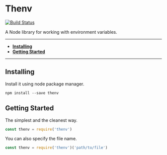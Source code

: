 # Thenv

[![Build Status](https://travis-ci.org/rhberro/thenv.svg?branch=master)](https://travis-ci.org/rhberro/thenv)

A Node library for working with environment variables.

---

- [**Installing**](#installing)
- [**Getting Started**](#getting-started)

---

## Installing

Install it using node package manager.

```
npm install --save thenv
```

## Getting Started

The simplest and the cleanest way.

```js
const thenv = require('thenv')
```

You can also specify the file name.

```js
const thenv = require('thenv')('path/to/file')
```

